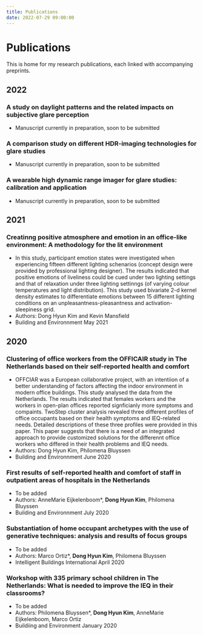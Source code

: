 ```yaml
---
title: Publications
date: 2022-07-29 09:00:00
---
```

# Publications

This is home for my research publications, each linked with accompanying preprints.

## 2022
### A study on daylight patterns and the related impacts on subjective glare perception
* Manuscript currently in preparation, soon to be submitted

### A comparison study on different HDR-imaging technologies for glare studies
-  Manuscript currently in preparation, soon to be submitted

### A wearable high dynamic range imager for glare studies: calibration and application
- Manuscript currently in preparation, soon to be submitted
## 2021
### Creatinng positive atmosphere and emotion in an office-like environment: A methodology for the lit environment
- In this study, participant emotion states were investigated when experiencing fifteen different lighting schenarios (concept design were provided by professional lighting designer). The results indicated that positive emotions of liveliness could be cued under two lighting settings and that of relaxation under three lighting settinngs (of varying colour temperatures and light distribution). This study used bivariate 2-d kernel density estimates to differentiate emotions between 15 different lighting conditions on an unpleasantness-pleasantness and activation-sleepiness grid.
- Authors: Dong Hyun Kim and Kevin Mansfield
- Building and Environnment May 2021

## 2020
### Clustering of office workers from the OFFICAIR study in The Netherlands based on their self-reported health and comfort
- OFFCIAR was a European collaborative project, with an intentiion of a better understanding of factors affecting the indoor environment in modern office buildings. This study analysed the data from the Netherlands. The results indicated that females workers and the workers in open-plan offices reported signficianly more symptoms and compaints. TwoStep cluster analysis revealed three different profiles of office occupants based on their health symptoms and IEQ-related needs. Detailed descriptions of these three profiles were provided in this paper. This paper suggests that there is a need of an integrated approach to provide customized solutions for the differennt office workers who differed in their health problems and IEQ needs.
- Authors: Dong Hyun Kim, Philomena Bluyssen
- Building and Environnment June 2020

### First results of self-reported health and comfort of staff in outpatient areas of hospitals in the Netherlands
- To be added
- Authors: AnneMarie Eijkelenboom*, **Dong Hyun Kim**, Philomena Bluyssen
- Building and Environnment July 2020

### Substantiation of home occupant archetypes with the use of generative techniques: analysis and results of focus groups
- To be added
- Authors: Marco Ortiz*, **Dong Hyun Kim**, Philomena Bluyssen
- Intelligent Buildings International April 2020

### Workshop with 335 primary school children in The Netherlands: What is needed to improve the IEQ in their classrooms?
- To be added
- Authors: Philomena Bluyssen*, **Dong Hyun Kim**, AnneMarie Eijkelenboom, Marco Ortiz
- Buildiing and Environment January 2020